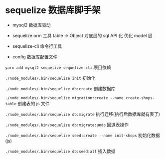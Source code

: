 # sequelize 数据库脚手架

- mysql2 数据库驱动

- sequelize orm 工具 table -> Object
  对底层的 sql API 化 优化 model 层

- sequelize-cli 命令行工具

- config 数据库配置文件

`yarn add mysql2 sequelize sequelize-cli` 项目依赖

`./node_modules/.bin/sequelize init` 初始化

`./node_modules/.bin/sequelize db:create` 创建数据库

`./node_modules/.bin/sequelize migration:create --name create-shops-table` 创建表的 js 文件

`./node_modules/.bin/sequelize db:migrate` 执行迁移(执行后数据库就有表了)

`./node_modules/.bin/sequelize db:migrate:undo` 回退表操作

`./node_modules/.bin/sequelize seed:create --name init-shops` 初始化数据(js)

`./node_modules/.bin/sequelize db:seed:all` 插入数据
